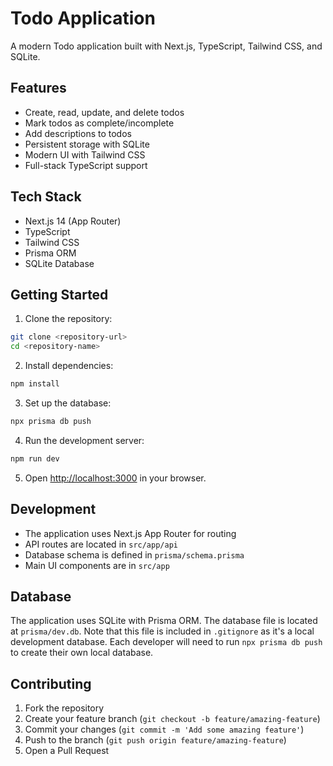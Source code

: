 # Todo Application

A modern Todo application built with Next.js, TypeScript, Tailwind CSS, and SQLite.

## Features

- Create, read, update, and delete todos
- Mark todos as complete/incomplete
- Add descriptions to todos
- Persistent storage with SQLite
- Modern UI with Tailwind CSS
- Full-stack TypeScript support

## Tech Stack

- Next.js 14 (App Router)
- TypeScript
- Tailwind CSS
- Prisma ORM
- SQLite Database

## Getting Started

1. Clone the repository:
```bash
git clone <repository-url>
cd <repository-name>
```

2. Install dependencies:
```bash
npm install
```

3. Set up the database:
```bash
npx prisma db push
```

4. Run the development server:
```bash
npm run dev
```

5. Open [http://localhost:3000](http://localhost:3000) in your browser.

## Development

- The application uses Next.js App Router for routing
- API routes are located in `src/app/api`
- Database schema is defined in `prisma/schema.prisma`
- Main UI components are in `src/app`

## Database

The application uses SQLite with Prisma ORM. The database file is located at `prisma/dev.db`. Note that this file is included in `.gitignore` as it's a local development database. Each developer will need to run `npx prisma db push` to create their own local database.

## Contributing

1. Fork the repository
2. Create your feature branch (`git checkout -b feature/amazing-feature`)
3. Commit your changes (`git commit -m 'Add some amazing feature'`)
4. Push to the branch (`git push origin feature/amazing-feature`)
5. Open a Pull Request
